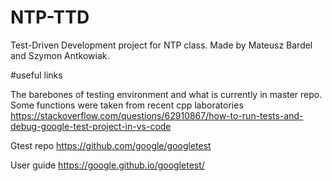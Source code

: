 # NTP-TTD
Test-Driven Development project for NTP class. Made by Mateusz Bardel and Szymon Antkowiak.

#useful links

The barebones of testing environment and what is currently in master repo. 
Some functions were taken from recent cpp laboratories
https://stackoverflow.com/questions/62910867/how-to-run-tests-and-debug-google-test-project-in-vs-code

Gtest repo
https://github.com/google/googletest

User guide
https://google.github.io/googletest/

